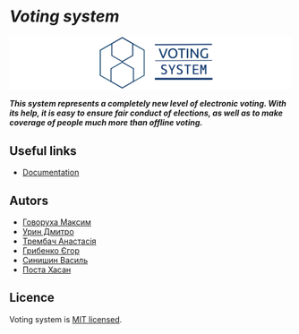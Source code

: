 # ***Voting system***

 ![Logo](https://github.com/MaksGovor/Images/blob/master/Voting-system/LabelVoting.png)

  ***This system represents a completely new level of electronic voting. With its help, it is easy to ensure fair conduct of elections, as well as to make coverage of people much more than offline voting.***

## **Useful links**
 * [Documentation](https://github.com/JSoftware-IP-93-group-2/Voting-system/tree/master/documentation/stakeholders.md)

## **Autors**

 * [Говоруха Максим](https://github.com/MaksGovor)
 * [Урин Дмитро](https://github.com/tedi4t)
 * [Трембач Анастасія](https://github.com/Anastasia-Tre)
 * [Грибенко Єгор](https://github.com/YAGoOaR)
 * [Синишин Василь](https://github.com/Volitair)
 * [Поста Хасан](https://github.com/hasanposta)

## **Licence**

Voting system is [MIT licensed](https://github.com/JSoftware-IP-93-group-2/Voting-system/blob/master/LICENSE).

